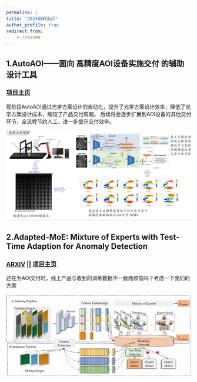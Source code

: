 ```yaml
---
permalink: /
title: "2024新鲜出炉"
author_profile: true
redirect_from: 
    - /resume
---
```

## 1.AutoAOI——面向 **高精度AOI设备实施交付** 的辅助设计工具
### [项目主页](https://ray3572.github.io/AutoAOI_web)
现阶段AutoAOI通过光学方案设计的自动化，提升了光学方案设计效率，降低了光学方案设计成本，缩短了产品交付周期。
后续将会逐步扩展到AOI设备的其他交付环节，全流程节约人工，进一步提升交付效率。
<center>
  <img src="\images\/autoaoi\/overview.png">
</center>

## 2.Adapted-MoE: Mixture of Experts with Test-Time Adaption for Anomaly Detection 
### [ARXIV](https://arxiv.org/pdf/2409.05611) || [项目主页](https://ray3572.github.io/AdaptedMoE_web)
还在为AOI交付时，线上产品与收到的训练数据不一致而烦恼吗？考虑一下我们的方案
<center>
  <img src="\images\adaptedmoe\overview.png">
</center>




